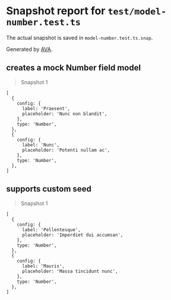 # Snapshot report for `test/model-number.test.ts`

The actual snapshot is saved in `model-number.test.ts.snap`.

Generated by [AVA](https://avajs.dev).

## creates a mock Number field model

> Snapshot 1

    [
      {
        config: {
          label: 'Praesent',
          placeholder: 'Nunc non blandit',
        },
        type: 'Number',
      },
      {
        config: {
          label: 'Nunc',
          placeholder: 'Potenti nullam ac',
        },
        type: 'Number',
      },
    ]

## supports custom seed

> Snapshot 1

    [
      {
        config: {
          label: 'Pellentesque',
          placeholder: 'Imperdiet dui accumsan',
        },
        type: 'Number',
      },
      {
        config: {
          label: 'Mauris',
          placeholder: 'Massa tincidunt nunc',
        },
        type: 'Number',
      },
    ]
